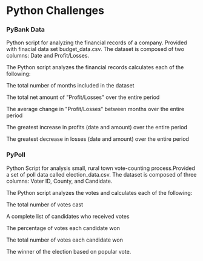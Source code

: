 # Python Challenges

### PyBank Data

Python script for analyzing the financial records of a company. Provided with finacial data set budget_data.csv. The dataset is composed of two columns: Date and Profit/Losses.

The Python script analyzes the financial records calculates each of the following:

The total number of months included in the dataset

The total net amount of "Profit/Losses" over the entire period

The average change in "Profit/Losses" between months over the entire period

The greatest increase in profits (date and amount) over the entire period

The greatest decrease in losses (date and amount) over the entire period


### PyPoll

Python Script for analysis small, rural town vote-counting process.Provided a set of poll data called election_data.csv. The dataset is composed of three columns: Voter ID, County, and Candidate.

The Python script analyzes the votes and calculates each of the following:

The total number of votes cast

A complete list of candidates who received votes

The percentage of votes each candidate won

The total number of votes each candidate won

The winner of the election based on popular vote.